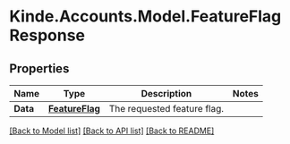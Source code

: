 # Kinde.Accounts.Model.FeatureFlagResponse

## Properties

Name | Type | Description | Notes
--- | --- | --- | ---
**Data** | [**FeatureFlag**](FeatureFlag.md) | The requested feature flag. | 

[[Back to Model list]](../README.md#documentation-for-models) [[Back to API list]](../README.md#documentation-for-api-endpoints) [[Back to README]](../README.md)

